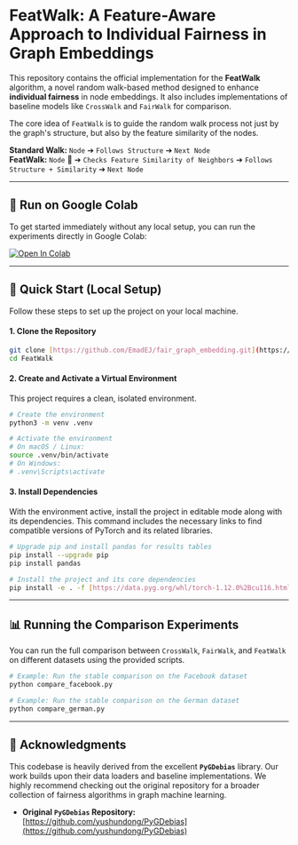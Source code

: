 # FeatWalk: A Feature-Aware Approach to Individual Fairness in Graph Embeddings


This repository contains the official implementation for the **FeatWalk** algorithm, a novel random walk-based method designed to enhance **individual fairness** in node embeddings. It also includes implementations of baseline models like `CrossWalk` and `FairWalk` for comparison.

The core idea of `FeatWalk` is to guide the random walk process not just by the graph's structure, but also by the feature similarity of the nodes.

**Standard Walk:** `Node` ➔ `Follows Structure` ➔ `Next Node`  
**FeatWalk:** `Node` 🧠 ➔ `Checks Feature Similarity of Neighbors` ➔ `Follows Structure + Similarity` ➔ `Next Node`

---
## 🚀 Run on Google Colab

To get started immediately without any local setup, you can run the experiments directly in Google Colab:

[![Open In Colab](https://colab.research.google.com/assets/colab-badge.svg)](https://colab.research.google.com/drive/18NuyDVUwC_I9YIQwyEkDyPJRXVs9e5mr#scrollTo=GtGLcdH0v33u)

---

## 🔧 Quick Start (Local Setup)

Follow these steps to set up the project on your local machine.

#### 1. Clone the Repository
```bash
git clone [https://github.com/EmadEJ/fair_graph_embedding.git](https://github.com/EmadEJ/FeatWalk.git)
cd FeatWalk
```

#### 2. Create and Activate a Virtual Environment
This project requires a clean, isolated environment.

```bash
# Create the environment
python3 -m venv .venv

# Activate the environment
# On macOS / Linux:
source .venv/bin/activate
# On Windows:
# .venv\Scripts\activate
```

#### 3. Install Dependencies
With the environment active, install the project in editable mode along with its dependencies. This command includes the necessary links to find compatible versions of PyTorch and its related libraries.

```bash
# Upgrade pip and install pandas for results tables
pip install --upgrade pip
pip install pandas

# Install the project and its core dependencies
pip install -e . -f [https://data.pyg.org/whl/torch-1.12.0%2Bcu116.html](https://data.pyg.org/whl/torch-1.12.0%2Bcu116.html) -f [https://download.pytorch.org/whl/torch_stable.html](https://download.pytorch.org/whl/torch_stable.html)  -f [https://data.dgl.ai/wheels/cu116/repo.html](https://data.dgl.ai/wheels/cu116/repo.html) -f [https://data.dgl.ai/wheels-test/repo.html](https://data.dgl.ai/wheels-test/repo.html)
```

---

## 📊 Running the Comparison Experiments

You can run the full comparison between `CrossWalk`, `FairWalk`, and `FeatWalk` on different datasets using the provided scripts.

```bash
# Example: Run the stable comparison on the Facebook dataset
python compare_facebook.py

# Example: Run the stable comparison on the German dataset
python compare_german.py
```

---

## 🙏 Acknowledgments

This codebase is heavily derived from the excellent **`PyGDebias`** library. Our work builds upon their data loaders and baseline implementations. We highly recommend checking out the original repository for a broader collection of fairness algorithms in graph machine learning.

* **Original `PyGDebias` Repository:** [https://github.com/yushundong/PyGDebias](https://github.com/yushundong/PyGDebias)